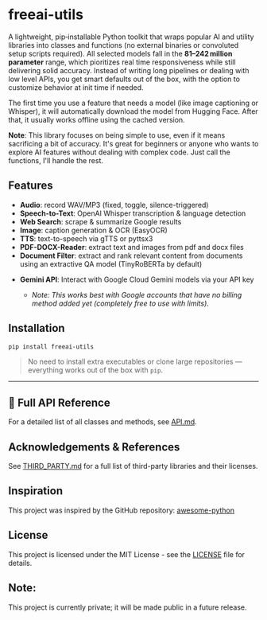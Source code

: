 # freeai-utils

A lightweight, pip‑installable Python toolkit that wraps popular AI and utility libraries into classes and functions (no external binaries or convoluted setup scripts required). All selected models fall in the **81–242 million parameter** range, which pioritizes real time responsiveness while still delivering solid accuracy. Instead of writing long pipelines or dealing with low level APIs, you get smart defaults out of the box, with the option to customize behavior at init time if needed. 

The first time you use a feature that needs a model (like image captioning or Whisper), it will automatically download the model from Hugging Face. After that, it usually works offline using the cached version.

**Note**: This library focuses on being simple to use, even if it means sacrificing a bit of accuracy. It's great for beginners or anyone who wants to explore AI features without dealing with complex code. Just call the functions, I'll handle the rest.

## Features

- **Audio**: record WAV/MP3 (fixed, toggle, silence-triggered)  
- **Speech-to-Text**: OpenAI Whisper transcription & language detection   
- **Web Search**: scrape & summarize Google results  
- **Image**: caption generation & OCR (EasyOCR)  
- **TTS**: text-to-speech via gTTS or pyttsx3
- **PDF-DOCX-Reader**: extract text and images from pdf and docx files
- **Document Filter**: extract and rank relevant content from documents using an extractive QA model (TinyRoBERTa by default)
* **Gemini API**: Interact with Google Cloud Gemini models via your API key

  * *Note: This works best with Google accounts that have no billing method added yet (completely free to use with limits).*

## Installation

```bash
pip install freeai-utils
```

> No need to install extra executables or clone large repositories — everything works out of the box with `pip`.

---

## 📖 Full API Reference

For a detailed list of all classes and methods, see [API.md](https://github.com/truongbaan/Utility-python-library/blob/main/API.md).

## Acknowledgements & References

See [THIRD_PARTY.md](https://github.com/truongbaan/Utility-python-library/blob/main/THIRD_PARTY.md) for a full list of third-party libraries and their licenses.

## Inspiration

This project was inspired by the GitHub repository:
[awesome-python](https://github.com/vinta/awesome-python)

## License
This project is licensed under the MIT License - see the [LICENSE](https://github.com/truongbaan/Utility-python-library/blob/main/LICENSE) file for details.

## Note: 
This project is currently private; it will be made public in a future release.